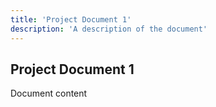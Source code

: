 ```yaml
---
title: 'Project Document 1'
description: 'A description of the document'
---
```


## Project Document 1

Document content
